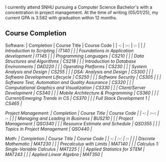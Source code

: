 I currently attend SNHU pursuing a Computer Science Bachelor's with a concentration in project management. At the time of writing (05/01/25), my current GPA is 3.582 with graduation within 12 months.

## Course Completion

Software:
| Completion | Course Title | Course Code |
| -: | :-: | :- |
| <i style="color:var(--orange);" class="fa fa-check-circle"/> | Introduction to Scripting | IT140 |
| <i style="color:var(--orange);" class="fa fa-check-circle"/> | Foundations in Application development | IT145 |
| <i style="color:var(--orange);" class="fa fa-check-circle"/> | Programming Languages | CS210 |
| <i style="color:var(--orange);" class="fa fa-check-circle"/> | Data Structures and Algorithms | CS218 |
| <i style="color:var(--orange);" class="fa fa-check-circle"/> | Introduction to Database Environments | DAD220 |
| <i style="color:var(--orange);" class="fa fa-check-circle"/> | Operating Platforms | CS230 |
| <i style="color:var(--orange);" class="fa fa-check-circle"/> | System Analysis and Design | CS255 |
| <i style="color:var(--orange);" class="fa fa-check-circle"/> | DSA: Analysis and Design | CS300 |
| <i style="color:var(--orange);" class="fa fa-check-circle"/> | Software Development Lifecycle | CS250 |
| <i style="color:var(--orange);" class="fa fa-check-circle"/> | Software Security | CS305 |
| <i style="color:var(--orange);" class="fa fa-check-circle"/> | Software Test, Automation and Quality Assurance | CS320 |
| <i class="fa fa-spinner"/> | Computational Graphics and Visualization | CS330 |
| <i class="fa fa-spinner"/> | Client/Server Development | CS340 |
| <i class="fa fa-times-circle"/> | Mobile Architecture & Programming | CS360 |
| <i class="fa fa-times-circle"/> | Current/Emerging Trends in CS | CS370 |
| <i class="fa fa-times-circle"/> | Full Stack Development 1 | CS465 |

Project Management:
| Completion | Course Title | Course Code |
| -: | :--: | :- |
| <i style="color:var(--orange);" class="fa fa-check-circle"/> | Managing and Leading in Business | BUS210 |
| <i style="color:var(--orange);" class="fa fa-check-circle"/> | Project Management | QSO340 |
| <i class="fa fa-times-circle"/> | Resource Estimate and Schedule | QSO355 |
| <i class="fa fa-times-circle"/> | Topics in Project Management | QSO440 |

Math:
| Completion | Course Title | Course Code |
| -: | :-: | :- |
| <i style="color:var(--orange);" class="fa fa-check-circle"/> | Discrete Mathematic | MAT230 |
| <i style="color:var(--orange);" class="fa fa-check-circle"/> | Precalculus with Limits | MAT140 |
| <i style="color:var(--orange);" class="fa fa-check-circle"/> | Calculus 1: Single-Variable Calculus | MAT225 |
| <i style="color:var(--orange);" class="fa fa-check-circle"/> | Applied Statistics for STEM | MAT243 |
| <i style="color:var(--orange);" class="fa fa-check-circle"/> | Applied Linear Algebra | MAT350 |
